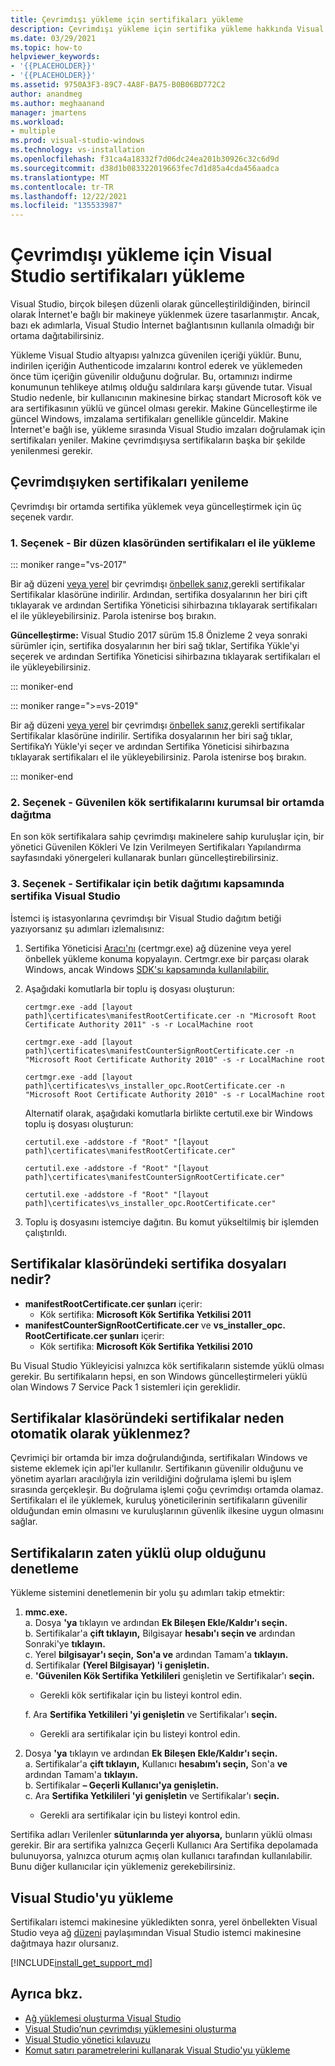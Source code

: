```yaml
---
title: Çevrimdışı yükleme için sertifikaları yükleme
description: Çevrimdışı yükleme için sertifika yükleme hakkında Visual Studio öğrenin.
ms.date: 03/29/2021
ms.topic: how-to
helpviewer_keywords:
- '{{PLACEHOLDER}}'
- '{{PLACEHOLDER}}'
ms.assetid: 9750A3F3-89C7-4A8F-BA75-B0B06BD772C2
author: anandmeg
ms.author: meghaanand
manager: jmartens
ms.workload:
- multiple
ms.prod: visual-studio-windows
ms.technology: vs-installation
ms.openlocfilehash: f31ca4a18332f7d06dc24ea201b30926c32c6d9d
ms.sourcegitcommit: d38d1b083322019663fec7d1d85a4cda456aadca
ms.translationtype: MT
ms.contentlocale: tr-TR
ms.lasthandoff: 12/22/2021
ms.locfileid: "135533987"
---
```

# <a name="install-certificates-required-for-visual-studio-offline-installation"></a>Çevrimdışı yükleme için Visual Studio sertifikaları yükleme

Visual Studio, birçok bileşen düzenli olarak güncelleştirildiğinden, birincil olarak İnternet'e bağlı bir makineye yüklenmek üzere tasarlanmıştır. Ancak, bazı ek adımlarla, Visual Studio İnternet bağlantısının kullanıla olmadığı bir ortama dağıtabilirsiniz.

Yükleme Visual Studio altyapısı yalnızca güvenilen içeriği yüklür. Bunu, indirilen içeriğin Authenticode imzalarını kontrol ederek ve yüklemeden önce tüm içeriğin güvenilir olduğunu doğrular. Bu, ortamınızı indirme konumunun tehlikeye atılmış olduğu saldırılara karşı güvende tutar. Visual Studio nedenle, bir kullanıcının makinesine birkaç standart Microsoft kök ve ara sertifikasının yüklü ve güncel olması gerekir. Makine Güncelleştirme ile güncel Windows, imzalama sertifikaları genellikle günceldir. Makine İnternet'e bağlı ise, yükleme sırasında Visual Studio imzaları doğrulamak için sertifikaları yeniler. Makine çevrimdışıysa sertifikaların başka bir şekilde yenilenmesi gerekir.

## <a name="how-to-refresh-certificates-when-offline"></a>Çevrimdışıyken sertifikaları yenileme

Çevrimdışı bir ortamda sertifika yüklemek veya güncelleştirmek için üç seçenek vardır.

### <a name="option-1---manually-install-certificates-from-a-layout-folder"></a>1. Seçenek - Bir düzen klasöründen sertifikaları el ile yükleme

::: moniker range="vs-2017"

Bir ağ düzeni [veya yerel](../install/create-a-network-installation-of-visual-studio.md) bir çevrimdışı [önbellek sanız,](../install/create-an-offline-installation-of-visual-studio.md)gerekli sertifikalar Sertifikalar klasörüne indirilir. Ardından, sertifika dosyalarının her biri çift tıklayarak ve ardından Sertifika Yöneticisi sihirbazına tıklayarak sertifikaları el ile yükleyebilirsiniz. Parola istenirse boş bırakın.

**Güncelleştirme:** Visual Studio 2017 sürüm 15.8 Önizleme 2 veya sonraki sürümler için, sertifika dosyalarının her biri sağ tıklar, Sertifika Yükle'yi seçerek ve ardından Sertifika Yöneticisi sihirbazına tıklayarak sertifikaları el ile yükleyebilirsiniz.

::: moniker-end

::: moniker range=">=vs-2019"

Bir ağ düzeni [veya yerel](../install/create-a-network-installation-of-visual-studio.md) bir çevrimdışı [önbellek sanız,](../install/create-an-offline-installation-of-visual-studio.md)gerekli sertifikalar Sertifikalar klasörüne indirilir. Sertifika dosyalarının her biri sağ tıklar, SertifikaYı Yükle'yi seçer ve ardından Sertifika Yöneticisi sihirbazına tıklayarak sertifikaları el ile yükleyebilirsiniz. Parola istenirse boş bırakın.

::: moniker-end

### <a name="option-2---distribute-trusted-root-certificates-in-an-enterprise-environment"></a>2. Seçenek - Güvenilen kök sertifikalarını kurumsal bir ortamda dağıtma

En son kök sertifikalara sahip çevrimdışı makinelere sahip kuruluşlar için, [](/previous-versions/windows/it-pro/windows-server-2012-R2-and-2012/dn265983(v=ws.11)) bir yönetici Güvenilen Kökleri Ve Izin Verilmeyen Sertifikaları Yapılandırma sayfasındaki yönergeleri kullanarak bunları güncelleştirebilirsiniz.

### <a name="option-3---install-certificates-as-part-of-a-scripted-deployment-of-visual-studio"></a>3. Seçenek - Sertifikalar için betik dağıtımı kapsamında sertifika Visual Studio

İstemci iş istasyonlarına çevrimdışı bir Visual Studio dağıtım betiği yazıyorsanız şu adımları izlemalısınız:

1. Sertifika Yöneticisi [Aracı'nı](/dotnet/framework/tools/certmgr-exe-certificate-manager-tool) (certmgr.exe) ağ düzenine veya yerel önbellek yükleme konuma kopyalayın. Certmgr.exe bir parçası olarak Windows, ancak Windows [SDK'sı kapsamında kullanılabilir.](https://developer.microsoft.com/windows/downloads/windows-10-sdk)

2. Aşağıdaki komutlarla bir toplu iş dosyası oluşturun:

   ```shell
   certmgr.exe -add [layout path]\certificates\manifestRootCertificate.cer -n "Microsoft Root Certificate Authority 2011" -s -r LocalMachine root

   certmgr.exe -add [layout path]\certificates\manifestCounterSignRootCertificate.cer -n "Microsoft Root Certificate Authority 2010" -s -r LocalMachine root

   certmgr.exe -add [layout path]\certificates\vs_installer_opc.RootCertificate.cer -n "Microsoft Root Certificate Authority 2010" -s -r LocalMachine root
   ```
   
   Alternatif olarak, aşağıdaki komutlarla birlikte certutil.exe bir Windows toplu iş dosyası oluşturun:
   
      ```shell
   certutil.exe -addstore -f "Root" "[layout path]\certificates\manifestRootCertificate.cer"

   certutil.exe -addstore -f "Root" "[layout path]\certificates\manifestCounterSignRootCertificate.cer"

   certutil.exe -addstore -f "Root" "[layout path]\certificates\vs_installer_opc.RootCertificate.cer"
   ```

3. Toplu iş dosyasını istemciye dağıtın. Bu komut yükseltilmiş bir işlemden çalıştırıldı.

## <a name="what-are-the-certificates-files-in-the-certificates-folder"></a>Sertifikalar klasöründeki sertifika dosyaları nedir?

* **manifestRootCertificate.cer şunları** içerir:
  * Kök sertifika: **Microsoft Kök Sertifika Yetkilisi 2011**
* **manifestCounterSignRootCertificate.cer** ve **vs_installer_opc. RootCertificate.cer şunları** içerir:
  * Kök sertifika: **Microsoft Kök Sertifika Yetkilisi 2010**
 
Bu Visual Studio Yükleyicisi yalnızca kök sertifikaların sistemde yüklü olması gerekir. Bu sertifikaların hepsi, en son Windows güncelleştirmeleri yüklü olan Windows 7 Service Pack 1 sistemleri için gereklidir.

## <a name="why-are-the-certificates-from-the-certificates-folder-not-installed-automatically"></a>Sertifikalar klasöründeki sertifikalar neden otomatik olarak yüklenmez?

Çevrimiçi bir ortamda bir imza doğrulandığında, sertifikaları Windows ve sisteme eklemek için api'ler kullanılır. Sertifikanın güvenilir olduğunu ve yönetim ayarları aracılığıyla izin verildiğini doğrulama işlemi bu işlem sırasında gerçekleşir. Bu doğrulama işlemi çoğu çevrimdışı ortamda olamaz. Sertifikaları el ile yüklemek, kuruluş yöneticilerinin sertifikaların güvenilir olduğundan emin olmasını ve kuruluşlarının güvenlik ilkesine uygun olmasını sağlar.

## <a name="checking-if-certificates-are-already-installed"></a>Sertifikaların zaten yüklü olup olduğunu denetleme

Yükleme sistemini denetlemenin bir yolu şu adımları takip etmektir:

1. **mmc.exe.**<br/>
  a. Dosya **'ya** tıklayın ve ardından **Ek Bileşen Ekle/Kaldır'ı seçin.**<br/>
  b. Sertifikalar'a **çift tıklayın,** Bilgisayar **hesabı'ı seçin ve** ardından Sonraki'ye **tıklayın.**<br/>
  c. Yerel **bilgisayar'ı seçin,** **Son'a ve** ardından Tamam'a **tıklayın.**<br/>
  d. Sertifikalar **(Yerel Bilgisayar) 'i genişletin.**<br/>
  e. **'Güvenilen Kök Sertifika Yetkilileri** genişletin ve Sertifikalar'ı **seçin.**<br/>
    * Gerekli kök sertifikalar için bu listeyi kontrol edin.<br/>

   f. Ara **Sertifika Yetkilileri 'yi genişletin** ve Sertifikalar'ı **seçin.**<br/>
    * Gerekli ara sertifikalar için bu listeyi kontrol edin.<br/>

2. Dosya **'ya** tıklayın ve ardından **Ek Bileşen Ekle/Kaldır'ı seçin.**<br/>
  a. Sertifikalar'a **çift tıklayın,** Kullanıcı **hesabım'ı seçin,** Son'a **ve** ardından Tamam'a **tıklayın.**<br/>
  b. Sertifikalar **– Geçerli Kullanıcı'ya genişletin.**<br/>
  c. Ara **Sertifika Yetkilileri 'yi genişletin** ve Sertifikalar'ı **seçin.**<br/>
    * Gerekli ara sertifikalar için bu listeyi kontrol edin.<br/>

Sertifika adları Verilenler **sütunlarında yer alıyorsa,** bunların yüklü olması gerekir.  Bir ara sertifika yalnızca  Geçerli Kullanıcı Ara Sertifika depolamada bulunuyorsa, yalnızca oturum açmış olan kullanıcı tarafından kullanılabilir. Bunu diğer kullanıcılar için yüklemeniz gerekebilirsiniz.

## <a name="install-visual-studio"></a>Visual Studio'yu yükleme

Sertifikaları istemci makinesine yükledikten sonra, yerel önbellekten Visual Studio veya ağ [düzeni](../install/create-an-offline-installation-of-visual-studio.md#step-3---install-visual-studio-from-the-local-cache) [](create-a-network-installation-of-visual-studio.md#install-visual-studio-onto-a-client-machine-from-a-network-installation) paylaşımından Visual Studio istemci makinesine dağıtmaya hazır olursanız.

[!INCLUDE[install_get_support_md](includes/install_get_support_md.md)]

## <a name="see-also"></a>Ayrıca bkz.

* [Ağ yüklemesi oluşturma Visual Studio](../install/create-a-network-installation-of-visual-studio.md)
* [Visual Studio’nun çevrimdışı yüklemesini oluşturma](../install/create-an-offline-installation-of-visual-studio.md)
* [Visual Studio yönetici kılavuzu](visual-studio-administrator-guide.md)
* [Komut satırı parametrelerini kullanarak Visual Studio'yu yükleme](use-command-line-parameters-to-install-visual-studio.md)

